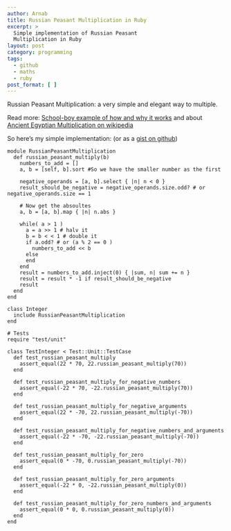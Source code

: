 ```yaml
---
author: Arnab
title: Russian Peasant Multiplication in Ruby
excerpt: >
  Simple implementation of Russian Peasant
  Multiplication in Ruby
layout: post
category: programming
tags:
  - github
  - maths
  - ruby
post_format: [ ]
---
```

Russian Peasant Multiplication: a very simple and elegant way to multiple.

Read more: [School-boy example of how and why it works][1] and about [Ancient Egyptian Multiplication on wikipedia][2]

So here’s my simple implementation: (or as a [gist on github][3])

    module RussianPeasantMultiplication
      def russian_peasant_multiply(b)
        numbers_to_add = []
        a, b = [self, b].sort #So we have the smaller number as the first

        negative_operands = [a, b].select { |n| n < 0 }
        result_should_be_negative = negative_operands.size.odd? # or negative_operands.size == 1

        # Now get the absoultes
        a, b = [a, b].map { |n| n.abs }

        while( a > 1 )
          a = a >> 1 # halv it
          b = b < < 1 # double it
          if a.odd? # or (a % 2 == 0 )
            numbers_to_add << b
          else
          end
        end
        result = numbers_to_add.inject(0) { |sum, n| sum += n }
        result = result * -1 if result_should_be_negative
        result
      end
    end

    class Integer
      include RussianPeasantMultiplication
    end

    # Tests
    require "test/unit"

    class TestInteger < Test::Unit::TestCase
      def test_russian_peasant_multiply
        assert_equal(22 * 70, 22.russian_peasant_multiply(70))
      end

      def test_russian_peasant_multiply_for_negative_numbers
        assert_equal(-22 * 70, -22.russian_peasant_multiply(70))
      end

      def test_russian_peasant_multiply_for_negative_arguments
        assert_equal(22 * -70, 22.russian_peasant_multiply(-70))
      end

      def test_russian_peasant_multiply_for_negative_numbers_and_arguments
        assert_equal(-22 * -70, -22.russian_peasant_multiply(-70))
      end

      def test_russian_peasant_multiply_for_zero
        assert_equal(0 * -70, 0.russian_peasant_multiply(-70))
      end

      def test_russian_peasant_multiply_for_zero_arguments
        assert_equal(-22 * 0, -22.russian_peasant_multiply(0))
      end

      def test_russian_peasant_multiply_for_zero_numbers_and_arguments
        assert_equal(0 * 0, 0.russian_peasant_multiply(0))
      end
    end

 [1]: http://mathforum.org/dr.math/faq/faq.peasant.html
 [2]: http://en.wikipedia.org/wiki/Ancient_Egyptian_multiplication
 [3]: http://gist.github.com/290219